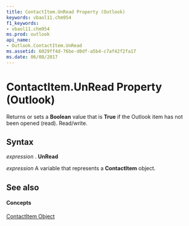 ```yaml
---
title: ContactItem.UnRead Property (Outlook)
keywords: vbaol11.chm954
f1_keywords:
- vbaol11.chm954
ms.prod: outlook
api_name:
- Outlook.ContactItem.UnRead
ms.assetid: 6029ff4d-76be-d0df-a5b4-c7af42f2fa17
ms.date: 06/08/2017
---
```



# ContactItem.UnRead Property (Outlook)

Returns or sets a  **Boolean** value that is **True** if the Outlook item has not been opened (read). Read/write.


## Syntax

 _expression_ . **UnRead**

 _expression_ A variable that represents a **ContactItem** object.


## See also


#### Concepts


[ContactItem Object](Outlook.ContactItem.md)

